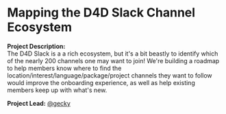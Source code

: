 # Mapping the D4D Slack Channel Ecosystem

**Project Description:**  
The D4D Slack is a a rich ecosystem, but it's a bit beastly to identify which of the nearly 200 channels one may want to join! We're building a roadmap to help members know where to find the location/interest/language/package/project channels they want to follow would improve the onboarding experience, as well as help existing members keep up with what's new.

**Project Lead:**
[@gecky](https://datafordemocracy.slack.com/team/gecky)
